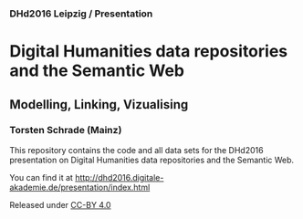 ### DHd2016 Leipzig / Presentation

# Digital Humanities data repositories and the Semantic Web

## Modelling, Linking, Vizualising

### Torsten Schrade (Mainz)

This repository contains the code and all data sets for the DHd2016 
presentation on Digital Humanities data repositories and the Semantic Web. 

You can find it at http://dhd2016.digitale-akademie.de/presentation/index.html

Released under [CC-BY 4.0](https://creativecommons.org/licenses/by/4.0/)